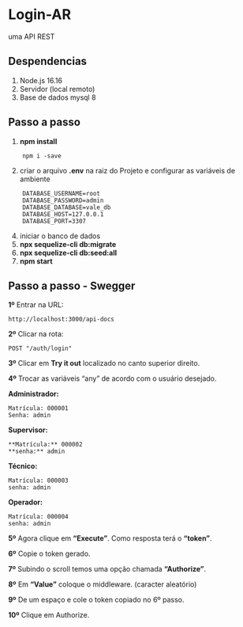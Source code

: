 # Login-AR
uma API REST 

## Despendencias

1. Node.js 16.16
2. Servidor (local remoto) 
3. Base de dados mysql 8

## Passo a passo

1. **npm install**
~~~ 
    npm i -save
~~~ 
2. criar o arquivo **.env** na raiz do Projeto e configurar as variáveis de ambiente
~~~ 
    DATABASE_USERNAME=root
    DATABASE_PASSWORD=admin
    DATABASE_DATABASE=vale_db
    DATABASE_HOST=127.0.0.1
    DATABASE_PORT=3307
~~~
4. iniciar o banco de dados
5. **npx sequelize-cli db:migrate**
6. **npx sequelize-cli db:seed:all**
5. **npm start**

## Passo a passo - Swegger

**1º** Entrar na URL:
```
http://localhost:3000/api-docs
```
**2º** Clicar na rota:
```
POST "/auth/login"
```
**3º** Clicar em **Try it out** localizado no canto superior direito.

**4º** Trocar as variáveis “any” de acordo com o usuário desejado.

**Administrador:**
```
Matrícula: 000001
Senha: admin
```
**Supervisor:**
```
**Matrícula:** 000002
**senha:** admin
```
**Técnico:**
```
Matrícula: 000003
senha: admin
```
**Operador:**
```
Matrícula: 000004
senha: admin
```
**5º** Agora clique em **“Execute”**. Como resposta terá o **“token”**.

**6º** Copie o token gerado.

**7º** Subindo o scroll temos uma opção chamada **“Authorize”**. 

**8º** Em **“Value”** coloque o middleware. (caracter aleatório)

**9º** De um espaço e cole o token copiado no 6º passo.

**10º** Clique em Authorize.


